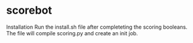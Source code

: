 # scorebot
Installation
Run the install.sh file after completeting the scoring booleans. The file will compile scoring.py and create an init job.
